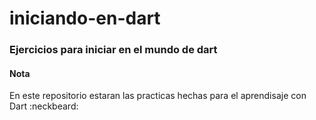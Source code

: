 # iniciando-en-dart
### Ejercicios para iniciar en el mundo de dart

####  **Nota** 

En este repositorio estaran las practicas hechas para el aprendisaje con Dart :neckbeard: 

